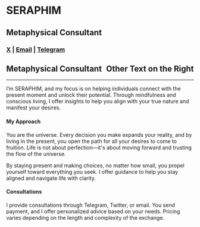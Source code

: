 # SERAPHIM 

## Metaphysical Consultant

### <a href="https://x.com/se2aphim" target="_blank">X</a> | [Email](mailto:se2aphim@icloud.com) | <a href="https://t.me/se2aphim" target="_blank">Telegram</a>

<h2 style="display: flex; justify-content: space-between;">
    <span>Metaphysical Consultant</span>
    <span>Other Text on the Right</span>
</h2>



---

I’m SERAPHIM, and my focus is on helping individuals connect with the present moment and unlock their potential. Through mindfulness and conscious living, I offer insights to help you align with your true nature and manifest your desires.

#### My Approach
You are the universe. Every decision you make expands your reality, and by living in the present, you open the path for all your desires to come to fruition. Life is not about perfection—it's about moving forward and trusting the flow of the universe.

By staying present and making choices, no matter how small, you propel yourself toward everything you seek. I offer guidance to help you stay aligned and navigate life with clarity.

#### Consultations
I provide consultations through Telegram, Twitter, or email. You send payment, and I offer personalized advice based on your needs. Pricing varies depending on the length and complexity of the exchange.
